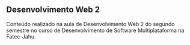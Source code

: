 ## Desenvolvimento Web 2
Conteúdo realizado na aula de Desenvolvimento Web 2 do segundo semestre no curso de Desenvolvimento de Software Multiplataforma na Fatec-Jahu.
